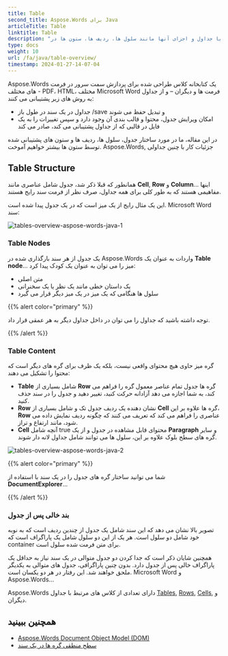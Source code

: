 ```yaml
---
title: Table
second_title: Aspose.Words برای Java
articleTitle: Table
linktitle: Table
description: "کار با جداول و اجزای آنها مانند سلول ها، ردیف ها، ستون ها در Aspose.Words برای Java... چگونه با جداول در Java..."
type: docs
weight: 10
url: /fa/java/table-overview/
timestamp: 2024-01-27-14-07-04
---
```


Aspose.Words یک کتابخانه کلاس طراحی شده برای پردازش سمت سرور در فرمت های مختلف - PDF، HTML، مختلف Microsoft Word فرمت ها و دیگران – و از جداول به روش های زیر پشتیبانی می کنند:

* جداول در یک سند در طول باز /save و تبدیل حفظ می شوند
* امکان ویرایش جدول، محتوا و قالب بندی آن وجود دارد و سپس تغییرات را به یک فایل در قالبی که از جداول پشتیبانی می کند، صادر می کند

در این مقاله، ما در مورد ساختار جدول، سلول ها، ردیف ها و ستون های پشتیبانی شده توسط ستون ها بیشتر خواهیم آموخت. Aspose.Words, جزئیات کار با چنین جداولی

## Table Structure

همانطور که قبلا ذکر شد، جدول شامل عناصری مانند **Cell**, **Row** و **Column**... اینها مفاهیمی هستند که به طور کلی برای همه جداول، صرف نظر از فرمت سند رایج هستند.

این یک مثال رایج از یک میز است که در یک جدول پیدا شده است. Microsoft Word سند:

![tables-overview-aspose-words-java-1](/words/java/table-overview/tables-overview-1.png)

### Table Nodes

یک جدول از هر سند بارگذاری شده در Aspose.Words واردات به عنوان یک **Table node**... میز را می توان به عنوان یک کودک پیدا کرد:

- متن اصلی
- یک داستان خطی مانند یک نظر یا یک سخنرانی
- سلول ها هنگامی که یک میز در یک میز دیگر قرار می گیرد

{{% alert color="primary" %}}

توجه داشته باشید که جداول را می توان در داخل جداول دیگر به هر عمقی قرار داد.

{{% /alert %}}

### Table Content

گره میز حاوی هیچ محتوای واقعی نیست، بلکه یک ظرف برای گره های دیگر است که محتوا را تشکیل می دهند:

- **Table** شامل بسیاری از **Row** گره ها جدول تمام عناصر معمول گره را فراهم می کند، به شما اجازه می دهد آزادانه حرکت کنید، تغییر دهید و جدول را در سند حذف کنید.
- **Row** نشان دهنده یک ردیف جدول تک و شامل بسیاری از **Cell** گره ها علاوه بر این، **Row** عناصری را فراهم می کند که تعریف می کنند که چگونه ردیف نمایش داده می شود، مانند ارتفاع و تراز.
- **Cell** آنچه شامل true محتوای قابل مشاهده در جدول و از یک **Paragraph** و سایر گره های سطح بلوک علاوه بر این، سلول ها می توانند شامل جداول لانه دار شوند.

![tables-overview-aspose-words-java-2](/words/java/table-overview/tables-overview-2.png)

{{% alert color="primary" %}}

شما می توانید ساختار گره های جدول را در یک سند با استفاده از **DocumentExplorer**...

{{% /alert %}}

### بند خالی پس از جدول

تصویر بالا نشان می دهد که این سند شامل یک جدول از چندین ردیف است که به نوبه خود شامل دو سلول است. هر یک از این دو سلول شامل یک پاراگراف است که container برای متن فرمت شده سلول است.

همچنین شایان ذکر است که جدا کردن دو جدول متوالی در یک سند نیاز به حداقل یک پاراگراف خالی پس از جدول دارد. بدون چنین پاراگرافی، جدول های متوالی به یکدیگر ملحق خواهند شد. این رفتار در هر دو یکسان است. Microsoft Word و Aspose.Words...

Aspose.Words دارای تعدادی از کلاس های مرتبط با جداول [Tables](https://reference.aspose.com/words/java/com.aspose.words/table/), [Rows](https://reference.aspose.com/words/java/com.aspose.words/row/), [Cells](https://reference.aspose.com/words/java/com.aspose.words/cell/), و دیگران.

## همچنین ببینید

* [Aspose.Words Document Object Model (DOM)](/words/fa/java/aspose-words-document-object-model/)
* [سطح منطقی گره ها در یک سند](/words/fa/java/logical-levels-of-nodes-in-a-document/)
